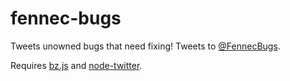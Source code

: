 # fennec-bugs

Tweets unowned bugs that need fixing! Tweets to [@FennecBugs](https://twitter.com/FennecBugs).

Requires [bz.js](https://github.com/harthur/bz.js) and [node-twitter](https://github.com/jdub/node-twitter).
